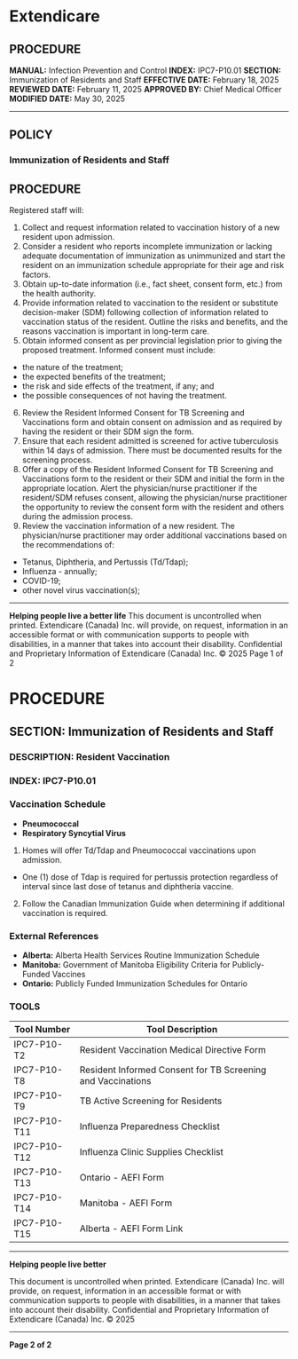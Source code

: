 # Extendicare

## PROCEDURE
**MANUAL:** Infection Prevention and Control
**INDEX:** IPC7-P10.01
**SECTION:** Immunization of Residents and Staff
**EFFECTIVE DATE:** February 18, 2025
**REVIEWED DATE:** February 11, 2025
**APPROVED BY:** Chief Medical Officer
**MODIFIED DATE:** May 30, 2025

----

## POLICY
### Immunization of Residents and Staff

## PROCEDURE
Registered staff will:

1. Collect and request information related to vaccination history of a new resident upon admission.
2. Consider a resident who reports incomplete immunization or lacking adequate documentation of immunization as unimmunized and start the resident on an immunization schedule appropriate for their age and risk factors.
3. Obtain up-to-date information (i.e., fact sheet, consent form, etc.) from the health authority.
4. Provide information related to vaccination to the resident or substitute decision-maker (SDM) following collection of information related to vaccination status of the resident. Outline the risks and benefits, and the reasons vaccination is important in long-term care.
5. Obtain informed consent as per provincial legislation prior to giving the proposed treatment. Informed consent must include:
- the nature of the treatment;
- the expected benefits of the treatment;
- the risk and side effects of the treatment, if any; and
- the possible consequences of not having the treatment.
6. Review the Resident Informed Consent for TB Screening and Vaccinations form and obtain consent on admission and as required by having the resident or their SDM sign the form.
7. Ensure that each resident admitted is screened for active tuberculosis within 14 days of admission. There must be documented results for the screening process.
8. Offer a copy of the Resident Informed Consent for TB Screening and Vaccinations form to the resident or their SDM and initial the form in the appropriate location. Alert the physician/nurse practitioner if the resident/SDM refuses consent, allowing the physician/nurse practitioner the opportunity to review the consent form with the resident and others during the admission process.
9. Review the vaccination information of a new resident. The physician/nurse practitioner may order additional vaccinations based on the recommendations of:
- Tetanus, Diphtheria, and Pertussis (Td/Tdap);
- Influenza - annually;
- COVID-19;
- other novel virus vaccination(s);

----

**Helping people live a better life**
This document is uncontrolled when printed.
Extendicare (Canada) Inc. will provide, on request, information in an accessible format or with communication supports to people with disabilities, in a manner that takes into account their disability. Confidential and Proprietary Information of Extendicare (Canada) Inc. © 2025
Page 1 of 2

# PROCEDURE

## SECTION: Immunization of Residents and Staff
### DESCRIPTION: Resident Vaccination
### INDEX: IPC7-P10.01

### Vaccination Schedule
- **Pneumococcal**
- **Respiratory Syncytial Virus**

1. Homes will offer Td/Tdap and Pneumococcal vaccinations upon admission.
- One (1) dose of Tdap is required for pertussis protection regardless of interval since last dose of tetanus and diphtheria vaccine.
2. Follow the Canadian Immunization Guide when determining if additional vaccination is required.

### External References
- **Alberta:** Alberta Health Services Routine Immunization Schedule
- **Manitoba:** Government of Manitoba Eligibility Criteria for Publicly-Funded Vaccines
- **Ontario:** Publicly Funded Immunization Schedules for Ontario

### TOOLS
| Tool Number | Tool Description                                               |
|-------------|---------------------------------------------------------------|
| IPC7-P10-T2 | Resident Vaccination Medical Directive Form                   |
| IPC7-P10-T8 | Resident Informed Consent for TB Screening and Vaccinations   |
| IPC7-P10-T9 | TB Active Screening for Residents                              |
| IPC7-P10-T11| Influenza Preparedness Checklist                               |
| IPC7-P10-T12| Influenza Clinic Supplies Checklist                             |
| IPC7-P10-T13| Ontario - AEFI Form                                          |
| IPC7-P10-T14| Manitoba - AEFI Form                                          |
| IPC7-P10-T15| Alberta - AEFI Form Link                                      |

----

**Helping people live better**

This document is uncontrolled when printed. Extendicare (Canada) Inc. will provide, on request, information in an accessible format or with communication supports to people with disabilities, in a manner that takes into account their disability. Confidential and Proprietary Information of Extendicare (Canada) Inc. © 2025

----

**Page 2 of 2**